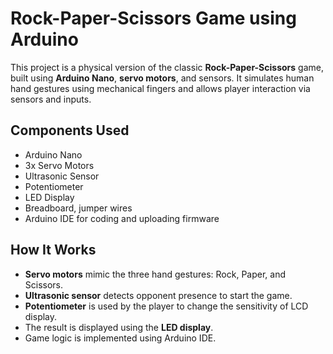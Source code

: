 # Rock-Paper-Scissors Game using Arduino

This project is a physical version of the classic **Rock-Paper-Scissors** game, built using **Arduino Nano**, **servo motors**, and sensors. It simulates human hand gestures using mechanical fingers and allows player interaction via sensors and inputs.

## Components Used
- Arduino Nano  
- 3x Servo Motors  
- Ultrasonic Sensor  
- Potentiometer  
- LED Display  
- Breadboard, jumper wires  
- Arduino IDE for coding and uploading firmware

##  How It Works
- **Servo motors** mimic the three hand gestures: Rock, Paper, and Scissors.
- **Ultrasonic sensor** detects opponent presence to start the game.
- **Potentiometer** is used by the player to change the sensitivity of LCD display.
- The result is displayed using the **LED display**.
- Game logic is implemented using Arduino IDE.


